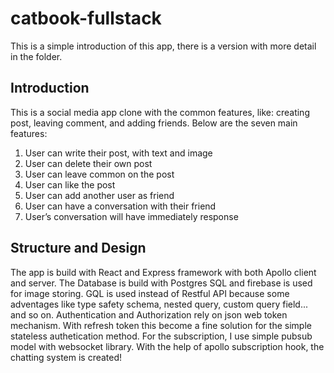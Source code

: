 # catbook-fullstack

This is a simple introduction of this app, there is a version with more detail in the folder.

## Introduction 
  This is a social media app clone with the common features, like: creating post, leaving comment, and adding friends.
Below are the seven main features:
  1. User can write their post, with text and image
  2. User can delete their own post
  3. User can leave common on the post
  4. User can like the post
  5. User can add another user as friend
  6. User can have a conversation with their friend
  7. User’s conversation will have immediately response

## Structure and Design
  The app is build with React and Express framework with both Apollo client and server.
  The Database is build with Postgres SQL and firebase is used for image storing. GQL is used instead of Restful API because some adventages like type safety schema, nested query, custom query field... and so on.
  Authentication and Authorization rely on json web token mechanism. With refresh token this become a fine solution for the simple stateless authetication method.
  For the subscription, I use simple pubsub model with websocket library. With the help of apollo subscription hook, the chatting system is created!
